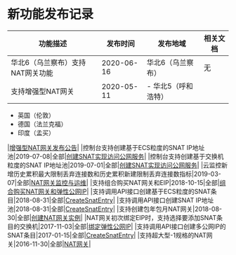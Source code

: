 # 新功能发布记录

|功能描述|发布时间|发布地域|相关文档|
|----|----|----|----|
|华北6（乌兰察布）支持NAT网关功能|2020-06-16|华北6（乌兰察布）|无|
|支持增强型NAT网关|2020-05-11|-   华北5（呼和浩特）
-   英国（伦敦）
-   德国（法兰克福）
-   印度（孟买）

|[增强型NAT网关发布公告](/cn.zh-CN/动态与公告/公告/增强型NAT网关发布公告.md)|
|控制台支持创建基于ECS粒度的SNAT IP地址池|2019-07-08|全部|[创建SNAT实现访问公网服务](/cn.zh-CN/基本功能操作/创建SNAT实现访问公网服务.md)|
|控制台支持创建基于交换机粒度的SNAT IP地址池|2019-07-01|全部|[创建SNAT实现访问公网服务](/cn.zh-CN/基本功能操作/创建SNAT实现访问公网服务.md)|
|云监控新增历史累积最大限制丢弃连接数和历史累积新建限制丢弃连接数指标|2019-03-07|全部|[NAT网关监控与运维](/cn.zh-CN/基本功能操作/NAT网关监控与运维.md)|
|支持组合购买NAT网关和EIP|2018-10-15|全部|[组合购买NAT网关和弹性公网IP](/cn.zh-CN/购买指南/组合购买NAT网关和弹性公网IP.md)|
|支持调用API接口创建基于ECS粒度的SNAT条目|2018-08-31|全部|[CreateSnatEntry](/cn.zh-CN/API参考/NAT网关/CreateSnatEntry.md)|
|支持调用API接口创建SNAT IP地址池|2018-08-31|全部|[CreateSnatEntry](/cn.zh-CN/API参考/NAT网关/CreateSnatEntry.md)|
|支持创建包年包月NAT网关|2018-08-30|全部|[创建NAT网关实例](/cn.zh-CN/基本功能操作/创建NAT网关实例.md)|
|NAT网关初次绑定EIP时，支持选择要添加SNAT条目的交换机|2017-11-03|全部|[绑定弹性公网IP](/cn.zh-CN/基本功能操作/创建NAT网关实例.mdsection_0q9_2z1_g7q)|
|支持调用API接口创建多公网IP的SNAT条目|2017-01-15|全部|[CreateSnatEntry](/cn.zh-CN/API参考/NAT网关/CreateSnatEntry.md)|
|支持超大型-1规格的NAT网关|2016-11-30|全部|[NAT网关](/cn.zh-CN/产品简介/基本概念.md)|

